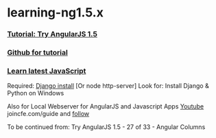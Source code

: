 # learning-ng1.5.x

### [Tutorial: Try AngularJS 1.5](https://www.youtube.com/playlist?list=PLEsfXFp6DpzRB30gXPSwzAEQfqiUZkRsg)
### [Github for tutorial](https://github.com/codingforentrepreneurs/Try-Angular-1.5)
### [Learn latest JavaScript](joincfe.com/learn/javascript)

Required:
[Django install](https://www.youtube.com/codingentrepreneurs)
[Or node http-server]
Look for: Install Django & Python on Windows

Also for Local Webserver for AngularJS and Javascript Apps [Youtube](https://www.youtube.com/watch?v=P4N3MDOSITs)
joincfe.com/guide and [follow](https://github.com/codingforentrepreneurs/Guides/blob/master/all/angular_webserver.md)

To be continued from: Try AngularJS 1.5 - 27 of 33 - Angular Columns